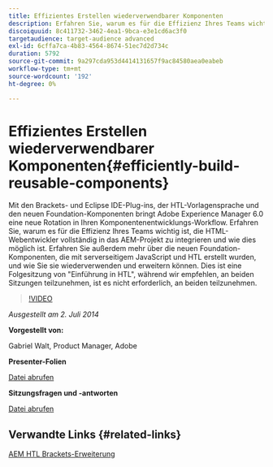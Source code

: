 ```yaml
---
title: Effizientes Erstellen wiederverwendbarer Komponenten
description: Erfahren Sie, warum es für die Effizienz Ihres Teams wichtig ist, die HTML-Webentwickler vollständig in das AEM-Projekt zu integrieren und wie dies möglich ist. Erfahren Sie außerdem mehr über die neuen Foundation-Komponenten, die mit serverseitigem JavaScript und HTL erstellt wurden, und wie Sie sie wiederverwenden und erweitern können.
discoiquuid: 8c411732-3462-4ea1-9bca-e3e1cd6ac3f0
targetaudience: target-audience advanced
exl-id: 6cffa7ca-4b83-4564-8674-51ec7d2d734c
duration: 5792
source-git-commit: 9a297cda953d4414131657f9ac84580aea0eabeb
workflow-type: tm+mt
source-wordcount: '192'
ht-degree: 0%

---
```


# Effizientes Erstellen wiederverwendbarer Komponenten{#efficiently-build-reusable-components}

Mit den Brackets- und Eclipse IDE-Plug-ins, der HTL-Vorlagensprache und den neuen Foundation-Komponenten bringt Adobe Experience Manager 6.0 eine neue Rotation in Ihren Komponentenentwicklungs-Workflow. Erfahren Sie, warum es für die Effizienz Ihres Teams wichtig ist, die HTML-Webentwickler vollständig in das AEM-Projekt zu integrieren und wie dies möglich ist. Erfahren Sie außerdem mehr über die neuen Foundation-Komponenten, die mit serverseitigem JavaScript und HTL erstellt wurden, und wie Sie sie wiederverwenden und erweitern können. Dies ist eine Folgesitzung von &quot;Einführung in HTL&quot;, während wir empfehlen, an beiden Sitzungen teilzunehmen, ist es nicht erforderlich, an beiden teilzunehmen.

>[!VIDEO](https://video.tv.adobe.com/v/19503/?quality=9)

*Ausgestellt am 2. Juli 2014*

**Vorgestellt von:**

Gabriel Walt, Product Manager, Adobe

**Presenter-Folien**

[Datei abrufen](assets/efficiently-build-reusable-components.pdf)

**Sitzungsfragen und -antworten**

[Datei abrufen](assets/efficiently-build-reusable-components-q-a.pdf)

## Verwandte Links {#related-links}

[AEM HTL Brackets-Erweiterung](https://github.com/Adobe-Marketing-Cloud/aem-brackets-extension#AEM6#BeautifulMarkup)

<!--
[Get back to the Overview](https://helpx.adobe.com/experience-manager/kt/eseminars/gems/aem-index.html)
-->
